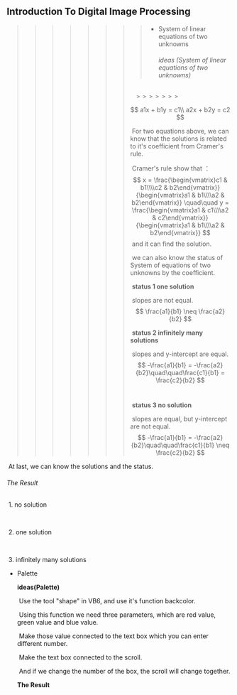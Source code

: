 ## Introduction To Digital Image Processing



> > > > > > > > * System of linear equations of two unknowns 	
> > > > > > > >
> > > > > > > >   ###### ideas (System of linear equations of two unknowns)
> > > > > > >
> > > > > > > 		> > > > > > > 
> > > > > > >
> > > > > > > $$
> > > > > > > a1x + b1y = c1\\
> > > > > > > a2x + b2y = c2
> > > > > > > $$
> > > > > > >
> > > > > > > ​		For two equations above, we can know that the solutions is related to it's coefficient from Cramer's rule. 
> > > > > > >
> > > > > > > ​		Cramer's rule show that ：
> > > > > > > $$
> > > > > > > x = \frac{\begin{vmatrix}c1 & b1\\\\c2 & b2\end{vmatrix}}{\begin{vmatrix}a1 & b1\\\\a2 & b2\end{vmatrix}} \quad\quad y = \frac{\begin{vmatrix}a1 & c1\\\\a2 & c2\end{vmatrix}}{\begin{vmatrix}a1 & b1\\\\a2 & b2\end{vmatrix}}
> > > > > > > $$
> > > > > > > ​		and it can find the solution.
> > > > > > >
> > > > > > > ​		we can also know the status of System of equations of two unknowns by the coefficient.
> > > > > > >
> > > > > > > ​		**status 1 one solution**
> > > > > > >
> > > > > > > ​		slopes are not equal.
> > > > > > > $$
> > > > > > > \frac{a1}{b1} \neq \frac{a2}{b2}
> > > > > > > $$
> > > > > > > 
> > > > > > >
> > > > > > > ​		**status 2 infinitely many solutions**
> > > > > > >
> > > > > > > ​		slopes and y-intercept are equal.
> > > > > > > $$
> > > > > > > -\frac{a1}{b1} = -\frac{a2}{b2}\quad\quad\frac{c1}{b1} = \frac{c2}{b2}
> > > > > > > $$
> > > > > > > ​	
> > > > > > >
> > > > > > > ​		**status 3 no solution**
> > > > > > >
> > > > > > > ​		slopes are equal, but y-intercept are not equal.
> > > > > > > $$
> > > > > > > -\frac{a1}{b1} = -\frac{a2}{b2}\quad\quad\frac{c1}{b1} \neq \frac{c2}{b2}
> > > > > > > $$
> > > > > > > 

​		At last, we can know the solutions and the status.



###### 		The Result 

​			1. no solution

​			

​			2. one solution

​			

​			3. infinitely many solutions		



* Palette

  

  **ideas(Palette)**

  

  ​	Use the tool "shape" in VB6, and use it's function backcolor.

  ​	Using this function we need three parameters, which are red value, green value and blue value.

  ​	Make those value connected to the text box which you can enter different number.

  ​	Make the text box connected to the scroll.

  ​	And if we change the number of the box, the scroll will change together.

  

  **The Result**

  









